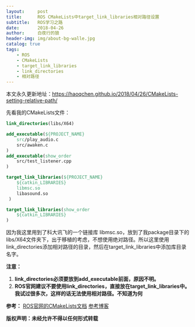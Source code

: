 ```yaml
---
layout:     post
title:      ROS CMakeLists中target_link_libraries相对路径设置
subtitle:   ROS学习之路
date:       2018-04-26
author:     白夜行的狼
header-img: img/about-bg-walle.jpg
catalog: true
tags:
    - ROS
    - CMakeLists
    - target_link_libraries
    - link_directories
    - 相对路径
--- 
```

本文永久更新地址：<https://haoqchen.github.io/2018/04/26/CMakeLists-setting-relative-path/>

先看我的CMakeLists文件：
```cmake
link_directories(libs/X64)

add_executable(${PROJECT_NAME} 
    src/play_audio.c 
    src/awaken.c
)
add_executable(show_order
    src/test_listener.cpp
)

target_link_libraries(${PROJECT_NAME}
    ${catkin_LIBRARIES}
    libmsc.so
    libasound.so
 )

target_link_libraries(show_order
    ${catkin_LIBRARIES}
)
```

因为我这里用到了科大讯飞的一个链接库 libmsc.so，放到了我package目录下的libs/X64文件夹下，出于移植的考虑，不想使用绝对路径。所以这里使用link_directories添加相对路径的目录，然后在target_link_libraries中添加库目录名字。

**注意：**
1. **link_directories必须要放到add_executable前面，原因不明。**
2. **ROS官网建议不要使用link_directories，直接放在target_link_libraries中。我试过很多次，这样的话无法使用相对路径。不知道为何**

**参考：**
[ROS官网的CMakeLists文档](http://wiki.ros.org/catkin/CMakeLists.txt)
[参考博客](https://blog.csdn.net/pbe_sedm/article/details/8826001)

**版权声明：未经允许不得以任何形式转载**
